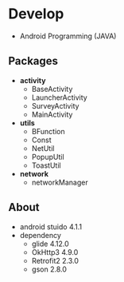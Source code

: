 # Develop
- Android Programming (JAVA)

## Packages
- **activity**
  - BaseActivity
  - LauncherActivity
  - SurveyActivity
  - MainActivity
- **utils**
  - BFunction
  - Const
  - NetUtil
  - PopupUtil
  - ToastUtil
- **network**
  - networkManager

## About
- android stuido 4.1.1
- dependency
  - glide 4.12.0
  - OkHttp3 4.9.0
  - Retrofit2 2.3.0
  - gson 2.8.0
